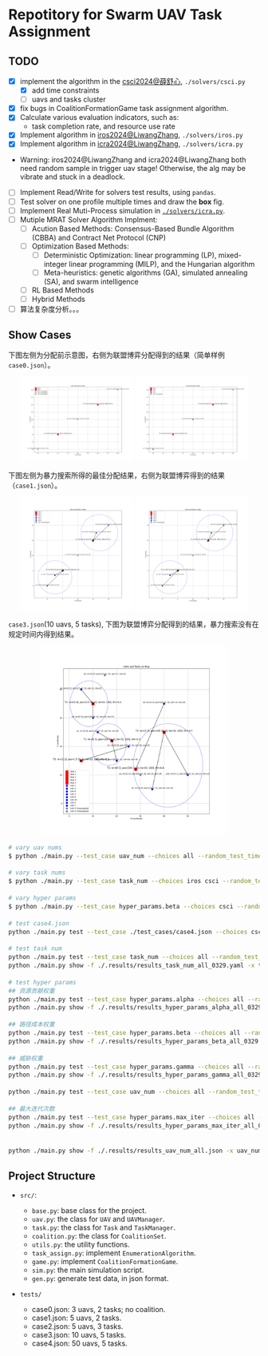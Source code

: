 # Repotitory for Swarm UAV Task Assignment

## TODO

- [x] implement the algorithm in the [csci2024@薛舒心](https://doi.org/10.1360/ssi-2024-0167), `./solvers/csci.py`
  - [x] add time constraints
  - [ ] uavs and tasks cluster
- [x] fix bugs in CoalitionFormationGame task assignment algorithm.
- [x] Calculate various evaluation indicators, such as:
  - task completion rate, and resource use rate
- [x] Implement algorithm in [iros2024@LiwangZhang](https://doi.org/10.1109/IROS58592.2024.10801429), `./solvers/iros.py`
- [x] Implement algorithm in [icra2024@LiwangZhang](https://doi.org/10.1109/ICRA57147.2024.10611476), `./solvers/icra.py`
- Warning: iros2024@LiwangZhang and icra2024@LiwangZhang both need random sample in trigger uav stage! Otherwise, the alg may be vibrate and stuck in a deadlock.
- [ ] Implement Read/Write for solvers test results, using `pandas`.
- [ ] Test solver on one profile multiple times and draw the **box** fig.
- [ ] Implement Real Muti-Process simulation in [`./solvers/icra.py`](./solvers/icra2024.py).
- [ ] Mutiple MRAT Solver Algorithm Implment:
  - [ ] Acution Based Methods: Consensus-Based Bundle Algorithm (CBBA) and Contract Net Protocol (CNP)
  - [ ] Optimization Based Methods:
    - [ ] Deterministic Optimization: linear programming (LP), mixed-integer linear programming (MILP), and the Hungarian algorithm
    - [ ] Meta-heuristics: genetic algorithms (GA), simulated annealing (SA), and swarm intelligence
  - [ ] RL Based Methods
  - [ ] Hybrid Methods
- [ ] 算法复杂度分析。。。

## Show Cases

下图左侧为分配前示意图，右侧为联盟博弈分配得到的结果（简单样例 `case0.json`）。

<p align="center"> 
<img src="./assets/init.png" width=45%/> 
<img src="./assets/assigned.png" width=45%/> 
</p>

下图左侧为暴力搜索所得的最佳分配结果，右侧为联盟博弈得到的结果（`case1.json`）。

<p align="center"> 
<img src="./assets/case1_enumeration_result.png" width=45%/> 
<img src="./assets/case1_coalition_game_result.png" width=45%/> 
</p>

`case3.json`(10 uavs, 5 tasks), 下图为联盟博弈分配得到的结果，暴力搜索没有在规定时间内得到结果。

<p align="center"> 
<img src="./assets/case3_coalition_game_result.png" width=75%/> 
</p>

```bash
# vary uav nums
$ python ./main.py --test_case uav_num --choices all --random_test_times 25 --uav_nums 10 20 50 80 100

# vary task nums
$ python ./main.py --test_case task_num --choices iros csci --random_test_times 25 --task_nums 10 20 50 80 100

# vary hyper params
$ python ./main.py --test_case hyper_params.beta --choices csci --random_test_times 10 --hp_values 1.0 2.0 4.0 8.0 16.0 50.0

# test case4.json
python ./main.py test --test_case ./test_cases/case4.json --choices csci

# test task num
python ./main.py test --test_case task_num --choices all --random_test_times 5 --task_nums 10 20 40 80 --uav_nums 20 -o ./.results/results_task_num_all_0329.yaml
python ./main.py show -f ./.results/results_task_num_all_0329.yaml -x task_num --labels all

# test hyper params
## 资源贡献权重
python ./main.py test --test_case hyper_params.alpha --choices all --random_test_times 10 --hp_values -10.0 -1.0 0.0 1.0 4.0 8.0 16.0 -o ./.results/results_hyper_params_alpha_all_0329.yaml
python ./main.py show -f ./.results/results_hyper_params_alpha_all_0329.yaml -x hyper_params.alpha --labels all

## 路径成本权重
python ./main.py test --test_case hyper_params.beta --choices all --random_test_times 10 --hp_values -10.0 -1.0 0.0 1.0 2.0 4.0 8.0 16.0 -o ./.results/results_hyper_params_beta_all_0329.yaml
python ./main.py show -f ./.results/results_hyper_params_beta_all_0329.yaml -x hyper_params.beta --labels all

## 威胁权重
python ./main.py test --test_case hyper_params.gamma --choices all --random_test_times 10 --hp_values -10.0 -1.0 0.0 1.0 4.0 8.0 16.0 -o ./.results/results_hyper_params_gamma_all_0329.yaml
python ./main.py show -f ./.results/results_hyper_params_gamma_all_0329.yaml -x hyper_params.gamma --labels all

python ./main.py test --test_case uav_num --choices all --random_test_times 25 --uav_nums 10 20 50 80 100 --task_nums 10

## 最大迭代次数
python ./main.py test --test_case hyper_params.max_iter --choices all --random_test_times 10 --hp_values 1 2 3 4 10 15 -o ./.results/results_hyper_params_max_iter_all_0329.yaml
python ./main.py show -f ./.results/results_hyper_params_max_iter_all_0329.yaml -x hyper_params.max_iter --labels all


python ./main.py show -f ./.results/results_uav_num_all.json -x uav_num --labels all
```

## Project Structure

- `src/`:

  - `base.py`: base class for the project.
  - `uav.py`: the class for `UAV` and `UAVManager`.
  - `task.py`: the class for `Task` and `TaskManager`.
  - `coalition.py`: the class for `CoalitionSet`.
  - `utils.py`: the utility functions.
  - `task_assign.py`: implement `EnumerationAlgorithm`.
  - `game.py`: implement `CoalitionFormationGame`.
  - `sim.py`: the main simulation script.
  - `gen.py`: generate test data, in json format.

- `tests/`
  - case0.json: 3 uavs, 2 tasks; no coalition.
  - case1.json: 5 uavs, 2 tasks.
  - case2.json: 5 uavs, 3 tasks.
  - case3.json: 10 uavs, 5 tasks.
  - case4.json: 50 uavs, 5 tasks.
